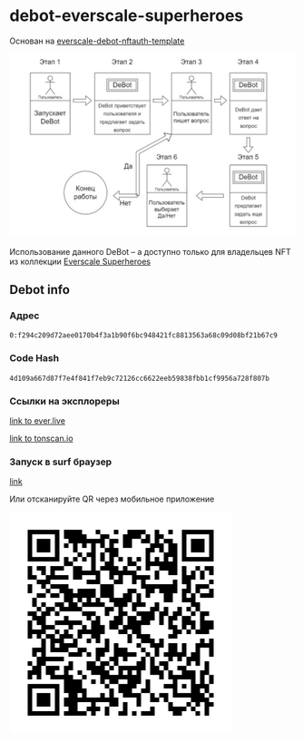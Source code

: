 # debot-everscale-superheroes

Основан на [everscale-debot-nftauth-template](https://github.com/itgoldio/everscale-debot-nftauth-template)

![Схема работы](_docs/shema.png)

Использование данного DeBot – a доступно только для владельцев NFT из коллекции [Everscale Superheroes](https://grandbazar.io/collection/Everscale_Superheroes)

## Debot info

### Адрес

```
0:f294c209d72aee0170b4f3a1b90f6bc948421fc8813563a68c09d08bf21b67c9
```

### Code Hash

```
4d109a667d87f7e4f841f7eb9c72126cc6622eeb59838fbb1cf9956a728f807b
```

### Ссылки на эксплореры

[link to ever.live](https://ever.live/accounts/accountDetails?id=0%3Af294c209d72aee0170b4f3a1b90f6bc948421fc8813563a68c09d08bf21b67c9) 

[link to tonscan.io](https://tonscan.io/accounts/0:f294c209d72aee0170b4f3a1b90f6bc948421fc8813563a68c09d08bf21b67c9) 

### Запуск в surf браузер

[link](https://uri.ever.surf/debot/0:f294c209d72aee0170b4f3a1b90f6bc948421fc8813563a68c09d08bf21b67c9)

Или отсканируйте QR через мобильное приложение

![Qr](_docs/surf-qr-code.gif)
